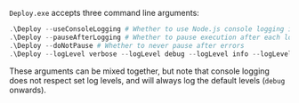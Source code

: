 `Deploy.exe` accepts three command line arguments:
```powershell
.\Deploy --useConsoleLogging # Whether to use Node.js console logging instead of the default fancy logging
.\Deploy --pauseAfterLogging # Whether to pause execution after each log entry
.\Deploy --doNotPause # Whether to never pause after errors
.\Deploy --logLevel verbose --logLevel debug --logLevel info --logLevel warn --logLevel error # The log levels to enable
```

These arguments can be mixed together, but note that console logging does not respect set log levels, and will always log the default levels (`debug` onwards).